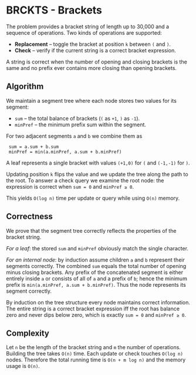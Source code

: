 # BRCKTS - Brackets

The problem provides a bracket string of length up to 30,000 and a sequence of
operations. Two kinds of operations are supported:

* **Replacement** – toggle the bracket at position `k` between `(` and `)`.
* **Check** – verify if the current string is a correct bracket expression.

A string is correct when the number of opening and closing brackets is the same
and no prefix ever contains more closing than opening brackets.

## Algorithm

We maintain a segment tree where each node stores two values for its segment:

* `sum` – the total balance of brackets (`(` as `+1`, `)` as `-1`).
* `minPref` – the minimum prefix sum within the segment.

For two adjacent segments `a` and `b` we combine them as

```
 sum = a.sum + b.sum
 minPref = min(a.minPref, a.sum + b.minPref)
```

A leaf represents a single bracket with values `(+1,0)` for `(` and
`(-1,-1)` for `)`.

Updating position `k` flips the value and we update the tree along the path to
the root.  To answer a check query we examine the root node: the expression is
correct when `sum = 0` and `minPref ≥ 0`.

This yields `O(log n)` time per update or query while using `O(n)` memory.

## Correctness

We prove that the segment tree correctly reflects the properties of the bracket
string.

*For a leaf*: the stored `sum` and `minPref` obviously match the single
character.

*For an internal node*: by induction assume children `a` and `b` represent their
segments correctly.  The combined `sum` equals the total number of opening minus
closing brackets.  Any prefix of the concatenated segment is either entirely
inside `a` or consists of all of `a` and a prefix of `b`; hence the minimum
prefix is `min(a.minPref, a.sum + b.minPref)`.  Thus the node represents its
segment correctly.

By induction on the tree structure every node maintains correct information.
The entire string is a correct bracket expression iff the root has balance zero
and never dips below zero, which is exactly `sum = 0` and `minPref ≥ 0`.

## Complexity

Let `n` be the length of the bracket string and `m` the number of operations.
Building the tree takes `O(n)` time.  Each update or check touches `O(log n)`
nodes.  Therefore the total running time is `O(n + m log n)` and the memory
usage is `O(n)`.
